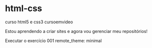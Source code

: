 # html-css
 curso html5 e css3 cursoemvideo

Estou aprendendo a criar sites e agora vou gerenciar meu repositórios!

<a hrf="https://dtenessee.github.io/html-css/exercicios/001/index.html">Executar o exercício 001 </a>
remote_theme: minimal
